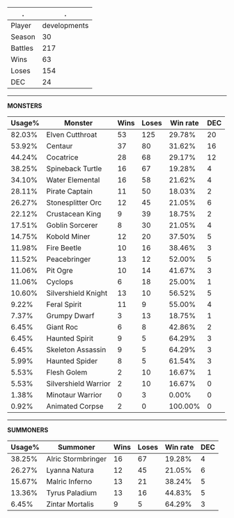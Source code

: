 .|.
|-|-
Player|developments
Season|30
Battles|217
Wins|63
Loses|154
DEC|24

---
**MONSTERS**

Usage%|Monster|Wins|Loses|Win rate|DEC|
-|-|-|-|-|-|
82.03%|Elven Cutthroat|53|125|29.78%|20|
53.92%|Centaur|37|80|31.62%|16|
44.24%|Cocatrice|28|68|29.17%|12|
38.25%|Spineback Turtle|16|67|19.28%|4|
34.10%|Water Elemental|16|58|21.62%|4|
28.11%|Pirate Captain|11|50|18.03%|2|
26.27%|Stonesplitter Orc|12|45|21.05%|6|
22.12%|Crustacean King|9|39|18.75%|2|
17.51%|Goblin Sorcerer|8|30|21.05%|4|
14.75%|Kobold Miner|12|20|37.50%|5|
11.98%|Fire Beetle|10|16|38.46%|3|
11.52%|Peacebringer|13|12|52.00%|5|
11.06%|Pit Ogre|10|14|41.67%|3|
11.06%|Cyclops|6|18|25.00%|1|
10.60%|Silvershield Knight|13|10|56.52%|5|
9.22%|Feral Spirit|11|9|55.00%|4|
7.37%|Grumpy Dwarf|3|13|18.75%|1|
6.45%|Giant Roc|6|8|42.86%|2|
6.45%|Haunted Spirit|9|5|64.29%|3|
6.45%|Skeleton Assassin|9|5|64.29%|3|
5.99%|Haunted Spider|8|5|61.54%|3|
5.53%|Flesh Golem|2|10|16.67%|1|
5.53%|Silvershield Warrior|2|10|16.67%|0|
1.38%|Minotaur Warrior|0|3|0.00%|0|
0.92%|Animated Corpse|2|0|100.00%|0|

---
**SUMMONERS**

Usage%|Summoner|Wins|Loses|Win rate|DEC|
-|-|-|-|-|-|
38.25%|Alric Stormbringer|16|67|19.28%|4|
26.27%|Lyanna Natura|12|45|21.05%|6|
15.67%|Malric Inferno|13|21|38.24%|5|
13.36%|Tyrus Paladium|13|16|44.83%|5|
6.45%|Zintar Mortalis|9|5|64.29%|3|
